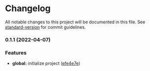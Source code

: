# Changelog

All notable changes to this project will be documented in this file. See [standard-version](https://github.com/conventional-changelog/standard-version) for commit guidelines.

### 0.1.1 (2022-04-07)

### Features

- **global:** initialize project ([efe4e7e](https://github.com/kioshiokamoto/crowdfunding-front/commit/efe4e7ead4a53acb74ccde2e868fb4bb5dd717fb))
